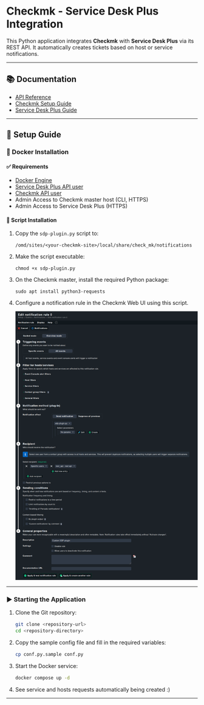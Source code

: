 # Checkmk - Service Desk Plus Integration

This Python application integrates **Checkmk** with **Service Desk Plus** via its REST API. It automatically creates tickets based on host or service notifications.

---

## 📚 Documentation

- [API Reference](/docs/app/README.md)
- [Checkmk Setup Guide](/docs/checkmk/README.md)
- [Service Desk Plus Guide](/docs/checkmk/README.md)

---

## 🚀 Setup Guide

### 🐳 Docker Installation

#### ✅ Requirements

- [Docker Engine](https://docs.docker.com/engine/install/)
- [Service Desk Plus API user](/docs/sdp/setup.md)
- [Checkmk API user](/docs/checkmk/setup.md)
- Admin Access to Checkmk master host (CLI, HTTPS)
- Admin Access to Service Desk Plus (HTTPS)

#### 📂 Script Installation

1. Copy the `sdp-plugin.py` script to:

   ```
   /omd/sites/<your-checkmk-site>/local/share/check_mk/notifications
   ```

2. Make the script executable:

   ```
   chmod +x sdp-plugin.py
   ```

3. On the Checkmk master, install the required Python package:

   ```
   sudo apt install python3-requests
   ```

4. Configure a notification rule in the Checkmk Web UI using this script.

   ![Checkmk Web UI](checkmk-notification-rule.png "Checkmk Web UI")

---

### ▶️ Starting the Application

1. Clone the Git repository:

   ```bash
   git clone <repository-url>
   cd <repository-directory>
   ```

2. Copy the sample config file and fill in the required variables:

   ```bash
   cp conf.py.sample conf.py
   ```

3. Start the Docker service:

   ```bash
   docker compose up -d
   ```

4. See service and hosts requests automatically being created :)

---
